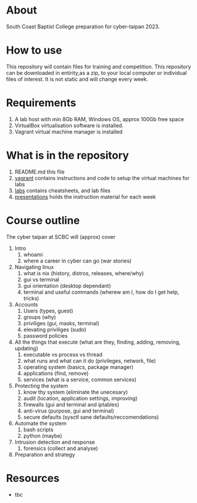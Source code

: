# About
South Coast Baptist College preparation for cyber-taipan 2023. 

# How to use
This repository will contain files for training and competition. This repository can be downloaded in entirity,as a zip, to your local computer or individual files of interest. It is not static and will change every week.

# Requirements
1. A lab host with min 8Gb RAM, Windows OS, approx 100Gb free space
1. VirtualBox virtualisation software is installed.
1. Vagrant virtual machine manager is installed

# What is in the repository
1. README.md this file
1. [vagrant](vagrant) contains instructions and code to setup the virtual machines for labs
1. [labs](labs) contains cheatsheets, and lab files
1. [presentations](presentations) holds the instruction material for each week

# Course outline
The cyber taipan at SCBC will (approx) cover

1. Intro
   1. whoami
   1. where a career in cyber can go (war stories)
1. Navigating linux
   1. what is nix (history, distros, releases, where/why)
   1. gui vs terminal
   1. gui orientation (desktop dependant)
   1. terminal and useful commands (wherew am I, how do I get help, tricks)
1. Accounts
   1. Users (types, guest)
   1. groups (why)
   1. priviliges (gui, masks, terminal)
   1. elevating priviliges (sudo)
   1. password policies
1. All the things that execute (what are they, finding, adding, removing, updating)
   1. executable vs process vs thread
   1. what runs and what can it do (privileges, network, file)
   1. operating system (basics, package manager)
   1. applications (find, remove)
   1. services (what is a service, common services)
1. Protecting the system
   1. know thy system (eliminate the unecesary)
   1. audit (location, application settings, improving)
   1. firewalls (gui and terminal and iptables)
   1. anti-virus (purpose, gui and terminal)
   1. secure defaults (sysctl sane defaults/reccomendations)
1. Automate the system
   1. bash scripts
   1. python (maybe)
1. Intrusion detection and response
   1. forensics (collect and analyse)
1. Preparation and strategy

# Resources
* tbc



